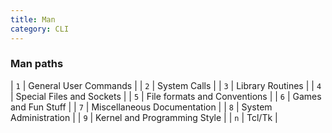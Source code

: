 ```yaml
---
title: Man
category: CLI
---
```


### Man paths

| `1` | General User Commands |
| `2` | System Calls |
| `3` | Library Routines |
| `4` | Special Files and Sockets |
| `5` | File formats and Conventions |
| `6` | Games and Fun Stuff |
| `7` | Miscellaneous Documentation |
| `8` | System Administration |
| `9` | Kernel and Programming Style |
| `n` | Tcl/Tk |
